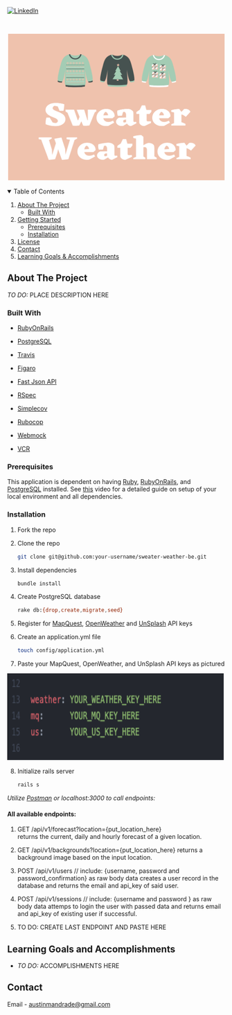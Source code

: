 [![LinkedIn][linkedin-shield]][linkedin-url]

<!-- PROJECT LOGO -->
<br />
<p align="center">
  <a href="https://github.com/austinandrade/sweater-weather-be">
    <img src="docs/sweater_weather_logo.png" alt="Logo" width="500" height="338">
  </a>
  
 <details open="open">
  <summary>Table of Contents</summary>
  <ol>
    <li>
      <a href="#about-the-project">About The Project</a>
      <ul>
        <li><a href="#built-with">Built With</a></li>
      </ul>
    </li>
    <li>
      <a href="#getting-started">Getting Started</a>
      <ul>
        <li><a href="#prerequisites">Prerequisites</a></li>
        <li><a href="#installation">Installation</a></li>
      </ul>
    </li>
    <li><a href="#license">License</a></li>
    <li><a href="#contact">Contact</a></li>
    <li><a href="#learning-goals-and-accomplishments">Learning Goals & Accomplishments</a></li>
  </ol>
</details>
  
  
<!-- ABOUT THE PROJECT -->
## About The Project

*TO DO:* PLACE DESCRIPTION HERE

### Built With

* [RubyOnRails](https://rubyonrails.org/)
* [PostgreSQL](https://www.postgresql.org/)
* [Travis](https://www.travis-ci.com/)
* [Figaro](https://github.com/laserlemon/figaro)
* [Fast Json API](https://github.com/Netflix/fast_jsonapi)

* [RSpec](https://rspec.info/)
* [Simplecov](https://github.com/simplecov-ruby/simplecov)
* [Rubocop](https://github.com/rubocop/rubocop)
* [Webmock](https://github.com/bblimke/webmock)
* [VCR](https://github.com/vcr/vcr)


### Prerequisites 
  
  This application is dependent on having [Ruby](https://www.ruby-lang.org/en/), [RubyOnRails](https://rubyonrails.org/), and [PostgreSQL](https://www.postgresql.org/) installed.
  See [this](https://www.youtube.com/watch?v=Qn-1egqgsnM) video for a detailed guide on setup of your local environment and all dependencies.
  
### Installation

1. Fork the repo
2. Clone the repo
   ```sh
   git clone git@github.com:your-username/sweater-weather-be.git
   ```
3. Install dependencies
   ```sh
   bundle install
   ```
4. Create PostgreSQL database
   ```sh
   rake db:{drop,create,migrate,seed}
   ```
5. Register for [MapQuest](https://developer.mapquest.com/documentation/geocoding-api/), [OpenWeather](https://openweathermap.org/api/one-call-api) and [UnSplash](https://unsplash.com/developers) API keys
  
6. Create an application.yml file
   ```sh
   touch config/application.yml
   ```
7. Paste your MapQuest, OpenWeather, and UnSplash API keys as pictured
    <p align="left">
  <a href="https://github.com/austinandrade/sweater-weather-be">
    <img src="docs/application_yml_sample.png" alt="Logo" width="500" height="200">
  </a>
  
8. Initialize rails server
   ```sh
   rails s
   ```
  
*Utilize [Postman](https://www.postman.com/) or localhost:3000 to call endpoints:*
#### All available endpoints: 
  1. GET /api/v1/forecast?location={put_location_here}  
      returns the current, daily and hourly forecast of a given location.
      
  2. GET /api/v1/backgrounds?location={put_location_here} 
      returns a background image based on the input location.
      
  3. POST /api/v1/users  // include: {username, password and password_confirmation} as raw body data 
      creates a user record in the database and returns the email and api_key of said user.
      
  4. POST /api/v1/sessions // include: {username and password } as raw body data
      attemps to login the user with passed data and returns email and api_key of existing user if successful.
      
  5. TO DO: CREATE LAST ENDPOINT AND PASTE HERE
  
  
<!-- Learning Goals & Accomplishments -->
## Learning Goals and Accomplishments

- *TO DO:* ACCOMPLISHMENTS HERE

<!-- CONTACT -->
## Contact

Email - [austinmandrade@gmail.com](austinmandrade@gmail.com)

<!-- MARKDOWN LINKS & IMAGES -->
<!-- https://www.markdownguide.org/basic-syntax/#reference-style-links -->
[linkedin-shield]: https://img.shields.io/badge/-LinkedIn-black.svg?style=for-the-badge&logo=linkedin&colorB=555
[linkedin-url]: https://www.linkedin.com/in/austinandrade/
